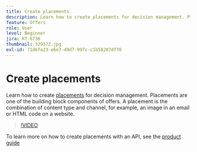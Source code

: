 ```yaml
---
title: Create placements
description: Learn how to create placements for decision management. Placements are one of the required building block components of offers.
feature: Offers
role: User
level: Beginner
jira: KT-6736
thumbnail: 329372.jpg
exl-id: 71d6fa23-e6e7-49d7-997c-c1b58207dff0
---
```

# Create placements

Learn how to create [placements](https://experienceleague.adobe.com/docs/journey-optimizer/using/offer-decisioniong/create-components/creating-placements.html) for decision management. Placements are one of the building block components of offers. A placement is the combination of content type and channel, for example, an image in an email or HTML code on a website.

>[!VIDEO](https://video.tv.adobe.com/v/329372?quality=12&learn=on)

To learn more on how to create placements with an API, see the [product guide](https://experienceleague.adobe.com/docs/journey-optimizer/using/offer-decisioniong/api-reference/offers-api/placements/create.html)
